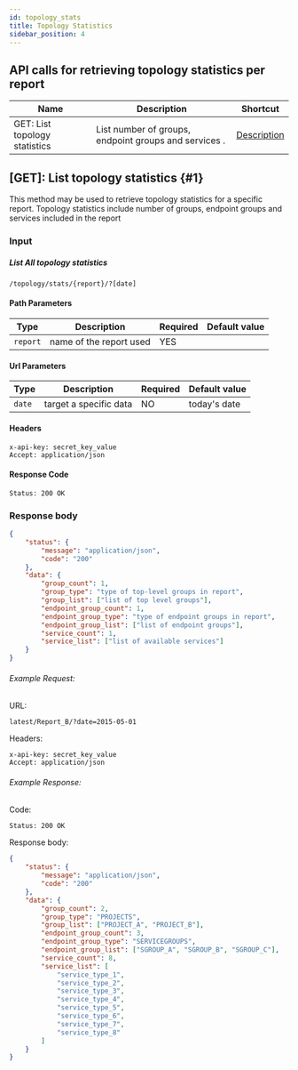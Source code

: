 ```yaml
---
id: topology_stats
title: Topology Statistics
sidebar_position: 4
---
```


## API calls for retrieving topology statistics per report

| Name                          | Description                                           | Shortcut                     |
| ----------------------------- | ----------------------------------------------------- | ---------------------------- |
| GET: List topology statistics | List number of groups, endpoint groups and services . | <a href="#1">Description</a> |


## [GET]: List topology statistics {#1}

This method may be used to retrieve topology statistics for a specific report. Topology statistics include number of groups, endpoint groups and services included in the report

### Input

##### List All topology statistics

```
/topology/stats/{report}/?[date]
```

#### Path Parameters

| Type     | Description             | Required | Default value |
| -------- | ----------------------- | -------- | ------------- |
| `report` | name of the report used | YES      |               |

#### Url Parameters

| Type   | Description            | Required | Default value |
| ------ | ---------------------- | -------- | ------------- |
| `date` | target a specific data | NO       | today's date  |

#### Headers

```
x-api-key: secret_key_value
Accept: application/json
```

#### Response Code

```
Status: 200 OK
```

### Response body

```json
{
    "status": {
        "message": "application/json",
        "code": "200"
    },
    "data": {
        "group_count": 1,
        "group_type": "type of top-level groups in report",
        "group_list": ["list of top level groups"],
        "endpoint_group_count": 1,
        "endpoint_group_type": "type of endpoint groups in report",
        "endpoint_group_list": ["list of endpoint groups"],
        "service_count": 1,
        "service_list": ["list of available services"]
    }
}
```

###### Example Request:

URL:

```
latest/Report_B/?date=2015-05-01
```

Headers:

```
x-api-key: secret_key_value
Accept: application/json
```

###### Example Response:

Code:

```
Status: 200 OK
```

Response body:

```json
{
    "status": {
        "message": "application/json",
        "code": "200"
    },
    "data": {
        "group_count": 2,
        "group_type": "PROJECTS",
        "group_list": ["PROJECT_A", "PROJECT_B"],
        "endpoint_group_count": 3,
        "endpoint_group_type": "SERVICEGROUPS",
        "endpoint_group_list": ["SGROUP_A", "SGROUP_B", "SGROUP_C"],
        "service_count": 8,
        "service_list": [
            "service_type_1",
            "service_type_2",
            "service_type_3",
            "service_type_4",
            "service_type_5",
            "service_type_6",
            "service_type_7",
            "service_type_8"
        ]
    }
}
```

